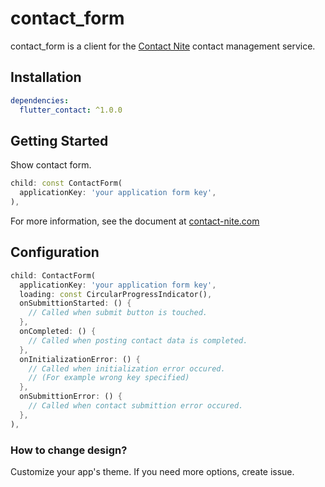 # contact_form

contact_form is a client for the [Contact Nite](https://contact-nite.com) contact management service.

## Installation

```yaml
dependencies:
  flutter_contact: ^1.0.0
```

## Getting Started

Show contact form.

```dart
child: const ContactForm(
  applicationKey: 'your application form key',
),
```

For more information, see the document at [contact-nite.com](https://contact-nite.com/documentation)

## Configuration

```dart
child: ContactForm(
  applicationKey: 'your application form key',
  loading: const CircularProgressIndicator(),
  onSubmittionStarted: () {
    // Called when submit button is touched.
  },
  onCompleted: () {
    // Called when posting contact data is completed.
  },
  onInitializationError: () {
    // Called when initialization error occured.
    // (For example wrong key specified)
  },
  onSubmittionError: () {
    // Called when contact submittion error occured.
  },
),
```

### How to change design?

Customize your app's theme. If you need more options, create issue.
